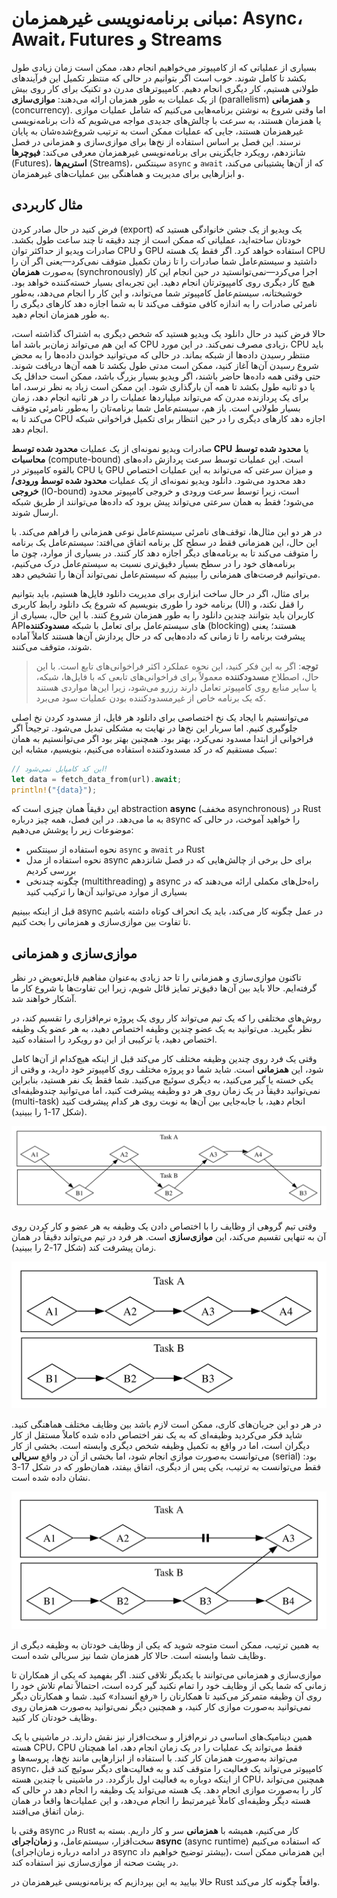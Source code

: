 # مبانی برنامه‌نویسی غیرهمزمان: Async، Await، Futures و Streams

بسیاری از عملیاتی که از کامپیوتر می‌خواهیم انجام دهد، ممکن است زمان زیادی طول بکشد تا کامل شوند. خوب است اگر بتوانیم در حالی که منتظر تکمیل این فرآیندهای طولانی هستیم، کار دیگری انجام دهیم. کامپیوترهای مدرن دو تکنیک برای کار روی بیش از یک عملیات به طور همزمان ارائه می‌دهند: **موازی‌سازی** (parallelism) و **همزمانی** (concurrency). اما وقتی شروع به نوشتن برنامه‌هایی می‌کنیم که شامل عملیات موازی یا همزمان هستند، به سرعت با چالش‌های جدیدی مواجه می‌شویم که ذات برنامه‌نویسی غیرهمزمان هستند، جایی که عملیات ممکن است به ترتیب شروع‌شده‌شان به پایان نرسند. این فصل بر اساس استفاده از نخ‌ها برای موازی‌سازی و همزمانی در فصل شانزدهم، رویکرد جایگزینی برای برنامه‌نویسی غیرهمزمان معرفی می‌کند: **فیوچرها** (Futures)، **استریم‌ها** (Streams)، سینتکس `async` و `await` که از آن‌ها پشتیبانی می‌کند، و ابزارهایی برای مدیریت و هماهنگی بین عملیات‌های غیرهمزمان.

## مثال کاربردی

فرض کنید در حال صادر کردن (export) یک ویدیو از یک جشن خانوادگی هستید که خودتان ساخته‌اید، عملیاتی که ممکن است از چند دقیقه تا چند ساعت طول بکشد. صادرات ویدیو از حداکثر توان CPU و GPU استفاده خواهد کرد. اگر فقط یک هسته CPU داشتید و سیستم‌عامل شما صادرات را تا زمان تکمیل متوقف نمی‌کرد—یعنی اگر آن را به‌صورت **همزمان** (synchronously) اجرا می‌کرد—نمی‌توانستید در حین انجام این کار هیچ کار دیگری روی کامپیوترتان انجام دهید. این تجربه‌ای بسیار خسته‌کننده خواهد بود. خوشبختانه، سیستم‌عامل کامپیوتر شما می‌تواند، و این کار را انجام می‌دهد، به‌طور نامرئی صادرات را به اندازه کافی متوقف می‌کند تا به شما اجازه دهد کارهای دیگری را به طور همزمان انجام دهید.

حالا فرض کنید در حال دانلود یک ویدیو هستید که شخص دیگری به اشتراک گذاشته است، که این هم می‌تواند زمان‌بر باشد اما CPU زیادی مصرف نمی‌کند. در این مورد، CPU باید منتظر رسیدن داده‌ها از شبکه بماند. در حالی که می‌توانید خواندن داده‌ها را به محض شروع رسیدن آن‌ها آغاز کنید، ممکن است مدتی طول بکشد تا همه آن‌ها دریافت شوند. حتی وقتی همه داده‌ها حاضر باشند، اگر ویدیو بسیار بزرگ باشد، ممکن است حداقل یک یا دو ثانیه طول بکشد تا همه آن بارگذاری شود. این ممکن است زیاد به نظر نرسد، اما برای یک پردازنده مدرن که می‌تواند میلیاردها عملیات را در هر ثانیه انجام دهد، زمان بسیار طولانی است. باز هم، سیستم‌عامل شما برنامه‌تان را به‌طور نامرئی متوقف می‌کند تا به CPU اجازه دهد کارهای دیگری را در حین انتظار برای تکمیل فراخوانی شبکه انجام دهد.

صادرات ویدیو نمونه‌ای از یک عملیات **محدود شده توسط CPU** یا **محدود شده توسط محاسبات** (compute-bound) است. این عملیات توسط سرعت پردازش داده‌های بالقوه کامپیوتر در CPU یا GPU و میزان سرعتی که می‌تواند به این عملیات اختصاص دهد محدود می‌شود. دانلود ویدیو نمونه‌ای از یک عملیات **محدود شده توسط ورودی/خروجی** (IO-bound) است، زیرا توسط سرعت ورودی و خروجی کامپیوتر محدود می‌شود؛ فقط به همان سرعتی می‌تواند پیش برود که داده‌ها می‌توانند از طریق شبکه ارسال شوند.

در هر دو این مثال‌ها، توقف‌های نامرئی سیستم‌عامل نوعی همزمانی را فراهم می‌کند. با این حال، این همزمانی فقط در سطح کل برنامه اتفاق می‌افتد: سیستم‌عامل یک برنامه را متوقف می‌کند تا به برنامه‌های دیگر اجازه دهد کار کنند. در بسیاری از موارد، چون ما برنامه‌های خود را در سطح بسیار دقیق‌تری نسبت به سیستم‌عامل درک می‌کنیم، می‌توانیم فرصت‌های همزمانی را ببینیم که سیستم‌عامل نمی‌تواند آن‌ها را تشخیص دهد.

برای مثال، اگر در حال ساخت ابزاری برای مدیریت دانلود فایل‌ها هستیم، باید بتوانیم برنامه خود را طوری بنویسیم که شروع یک دانلود رابط کاربری (UI) را قفل نکند، و کاربران باید بتوانند چندین دانلود را به طور همزمان شروع کنند. با این حال، بسیاری از APIهای سیستم‌عامل برای تعامل با شبکه **مسدودکننده** (blocking) هستند؛ یعنی پیشرفت برنامه را تا زمانی که داده‌هایی که در حال پردازش آن‌ها هستند کاملاً آماده شوند، متوقف می‌کنند.

> **توجه**: اگر به این فکر کنید، این نحوه عملکرد اکثر فراخوانی‌های تابع است. با این حال، اصطلاح **مسدودکننده** معمولاً برای فراخوانی‌های تابعی که با فایل‌ها، شبکه، یا سایر منابع روی کامپیوتر تعامل دارند رزرو می‌شود، زیرا این‌ها مواردی هستند که یک برنامه خاص از غیرمسدودکننده بودن عملیات سود می‌برد.

می‌توانستیم با ایجاد یک نخ اختصاصی برای دانلود هر فایل، از مسدود کردن نخ اصلی جلوگیری کنیم. اما سربار این نخ‌ها در نهایت به مشکلی تبدیل می‌شود. ترجیحاً اگر فراخوانی از ابتدا مسدود نمی‌کرد، بهتر بود. همچنین بهتر بود اگر می‌توانستیم به همان سبک مستقیم که در کد مسدودکننده استفاده می‌کنیم، بنویسیم، مشابه این:

```rust
// این کد کامپایل نمی‌شود!
let data = fetch_data_from(url).await;
println!("{data}");
```

این دقیقاً همان چیزی است که abstraction **async** (مخفف asynchronous) در Rust به ما می‌دهد. در این فصل، همه چیز درباره async را خواهید آموخت، در حالی که موضوعات زیر را پوشش می‌دهیم:

- نحوه استفاده از سینتکس `async` و `await` در Rust
- نحوه استفاده از مدل async برای حل برخی از چالش‌هایی که در فصل شانزدهم بررسی کردیم
- چگونه چندنخی (multithreading) و async راه‌حل‌های مکملی ارائه می‌دهند که در بسیاری از موارد می‌توانید آن‌ها را ترکیب کنید

قبل از اینکه ببینیم async در عمل چگونه کار می‌کند، باید یک انحراف کوتاه داشته باشیم تا تفاوت بین موازی‌سازی و همزمانی را بحث کنیم.

## موازی‌سازی و همزمانی

تاکنون موازی‌سازی و همزمانی را تا حد زیادی به‌عنوان مفاهیم قابل‌تعویض در نظر گرفته‌ایم. حالا باید بین آن‌ها دقیق‌تر تمایز قائل شویم، زیرا این تفاوت‌ها با شروع کار ما آشکار خواهند شد.

روش‌های مختلفی را که یک تیم می‌تواند کار روی یک پروژه نرم‌افزاری را تقسیم کند، در نظر بگیرید. می‌توانید به یک عضو چندین وظیفه اختصاص دهید، به هر عضو یک وظیفه اختصاص دهید، یا ترکیبی از این دو رویکرد را استفاده کنید.

وقتی یک فرد روی چندین وظیفه مختلف کار می‌کند قبل از اینکه هیچ‌کدام از آن‌ها کامل شود، این **همزمانی** است. شاید شما دو پروژه مختلف روی کامپیوتر خود دارید، و وقتی از یکی خسته یا گیر می‌کنید، به دیگری سوئیچ می‌کنید. شما فقط یک نفر هستید، بنابراین نمی‌توانید دقیقاً در یک زمان روی هر دو وظیفه پیشرفت کنید، اما می‌توانید چندوظیفه‌ای (multi-task) انجام دهید، با جابه‌جایی بین آن‌ها به نوبت روی هر کدام پیشرفت کنید (شکل 17-1 را ببینید).

![شکل 17-1: یک جریان کاری همزمان، جابه‌جایی بین وظیفه A و وظیفه B](img/trpl17-01.svg)

وقتی تیم گروهی از وظایف را با اختصاص دادن یک وظیفه به هر عضو و کار کردن روی آن به تنهایی تقسیم می‌کند، این **موازی‌سازی** است. هر فرد در تیم می‌تواند دقیقاً در همان زمان پیشرفت کند (شکل 17-2 را ببینید).

![شکل 17-2: یک جریان کاری موازی، جایی که کار روی وظیفه A و وظیفه B به‌طور مستقل انجام می‌شود](img/trpl17-02.svg)

در هر دو این جریان‌های کاری، ممکن است لازم باشد بین وظایف مختلف هماهنگی کنید. شاید فکر می‌کردید وظیفه‌ای که به یک نفر اختصاص داده شده کاملاً مستقل از کار دیگران است، اما در واقع به تکمیل وظیفه شخص دیگری وابسته است. بخشی از کار می‌توانست به‌صورت موازی انجام شود، اما بخشی از آن در واقع **سریالی** (serial) بود: فقط می‌توانست به ترتیب، یکی پس از دیگری، اتفاق بیفتد، همان‌طور که در شکل 17-3 نشان داده شده است.

![شکل 17-3: یک جریان کاری نیمه‌موازی، جایی که کار روی وظیفه A و وظیفه B به‌طور مستقل انجام می‌شود تا زمانی که وظیفه A3 به نتایج وظیفه B3 وابسته شود.](img/trpl17-03.svg)

به همین ترتیب، ممکن است متوجه شوید که یکی از وظایف خودتان به وظیفه دیگری از وظایف شما وابسته است. حالا کار همزمان شما نیز سریالی شده است.

موازی‌سازی و همزمانی می‌توانند با یکدیگر تلاقی کنند. اگر بفهمید که یکی از همکاران تا زمانی که شما یکی از وظایف خود را تمام نکنید گیر کرده است، احتمالاً تمام تلاش خود را روی آن وظیفه متمرکز می‌کنید تا همکارتان را «رفع انسداد» کنید. شما و همکارتان دیگر نمی‌توانید به‌صورت موازی کار کنید، و همچنین دیگر نمی‌توانید به‌صورت همزمان روی وظایف خودتان کار کنید.

همین دینامیک‌های اساسی در نرم‌افزار و سخت‌افزار نیز نقش دارند. در ماشینی با یک هسته CPU، CPU فقط می‌تواند یک عملیات را در یک زمان انجام دهد، اما همچنان می‌تواند به‌صورت همزمان کار کند. با استفاده از ابزارهایی مانند نخ‌ها، پروسه‌ها و async، کامپیوتر می‌تواند یک فعالیت را متوقف کند و به فعالیت‌های دیگر سوئیچ کند قبل از اینکه دوباره به فعالیت اول بازگردد. در ماشینی با چندین هسته CPU، همچنین می‌تواند کار را به‌صورت موازی انجام دهد. یک هسته می‌تواند یک وظیفه را انجام دهد در حالی که هسته دیگر وظیفه‌ای کاملاً غیرمرتبط را انجام می‌دهد، و این عملیات‌ها واقعاً در همان زمان اتفاق می‌افتند.

وقتی با async در Rust کار می‌کنیم، همیشه با **همزمانی** سر و کار داریم. بسته به سخت‌افزار، سیستم‌عامل، و **زمان‌اجرای async** (async runtime) که استفاده می‌کنیم (در ادامه درباره زمان‌اجرای async بیشتر توضیح خواهیم داد)، این همزمانی ممکن است در پشت صحنه از موازی‌سازی نیز استفاده کند.

حالا بیایید به این بپردازیم که برنامه‌نویسی غیرهمزمان در Rust واقعاً چگونه کار می‌کند.